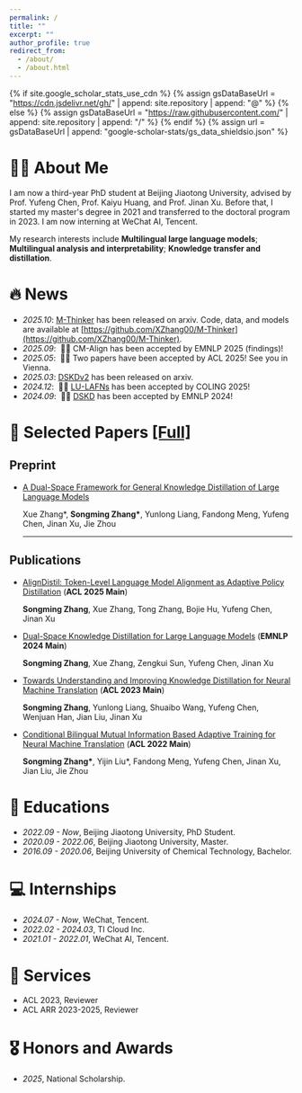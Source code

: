 ```yaml
---
permalink: /
title: ""
excerpt: ""
author_profile: true
redirect_from: 
  - /about/
  - /about.html
---
```


{% if site.google_scholar_stats_use_cdn %}
{% assign gsDataBaseUrl = "https://cdn.jsdelivr.net/gh/" | append: site.repository | append: "@" %}
{% else %}
{% assign gsDataBaseUrl = "https://raw.githubusercontent.com/" | append: site.repository | append: "/" %}
{% endif %}
{% assign url = gsDataBaseUrl | append: "google-scholar-stats/gs_data_shieldsio.json" %}

<span class='anchor' id='about-me'></span>

# 👨‍💻 About Me
I am now a third-year PhD student at Beijing Jiaotong University, advised by Prof. Yufeng Chen, Prof. Kaiyu Huang, and Prof. Jinan Xu. Before that, I started my master's degree in 2021 and transferred to the doctoral program in 2023. I am now interning at WeChat AI, Tencent.

My research interests include **Multilingual large language models**; **Multilingual analysis and interpretability**; **Knowledge transfer and distillation**.


# 🔥 News
- *2025.10*: [M-Thinker](https://arxiv.org/abs/2510.07300) has been released on arxiv. Code, data, and models are available at [https://github.com/XZhang00/M-Thinker](https://github.com/XZhang00/M-Thinker).
- *2025.09*: &nbsp;🎉🎉 CM-Align has been accepted by EMNLP 2025 (findings)!
- *2025.05*: &nbsp;🎉🎉 Two papers have been accepted by ACL 2025! See you in Vienna. 
- *2025.03*: [DSKDv2](https://arxiv.org/abs/2504.11426) has been released on arxiv.
- *2024.12*: &nbsp;🎉🎉 [LU-LAFNs](https://arxiv.org/abs/2406.16416) has been accepted by COLING 2025! 
- *2024.09*: &nbsp;🎉🎉 [DSKD](https://arxiv.org/abs/2406.17328) has been accepted by EMNLP 2024! 

# 📝 Selected Papers [[Full]](https://scholar.google.com/citations?user=u_bYOuYAAAAJ&hl=zh-CN)

<!-- <div class='paper-box'><div class='paper-box-image'><div><div class="badge">CVPR 2016</div><img src='images/500x300.png' alt="sym" width="100%"></div></div> -->
<!-- <div class='paper-box-text' markdown="1"> -->
## Preprint

- [A Dual-Space Framework for General Knowledge Distillation of Large Language Models](https://arxiv.org/abs/2504.11426)

  Xue Zhang*, **Songming Zhang\***, Yunlong Liang, Fandong Meng, Yufeng Chen, Jinan Xu, Jie Zhou

  ---

## Publications

- [AlignDistil: Token-Level Language Model Alignment as Adaptive Policy Distillation](https://arxiv.org/abs/2503.02832) (**ACL 2025 Main**)

  **Songming Zhang**, Xue Zhang, Tong Zhang, Bojie Hu, Yufeng Chen, Jinan Xu

- [Dual-Space Knowledge Distillation for Large Language Models](https://arxiv.org/abs/2406.17328) (**EMNLP 2024 Main**)

  **Songming Zhang**, Xue Zhang, Zengkui Sun, Yufeng Chen, Jinan Xu

- [Towards Understanding and Improving Knowledge Distillation
for Neural Machine Translation](https://arxiv.org/abs/2305.08096) (**ACL 2023 Main**)

  **Songming Zhang**, Yunlong Liang, Shuaibo Wang, Yufeng Chen, Wenjuan Han, Jian Liu, Jinan Xu

- [Conditional Bilingual Mutual Information Based Adaptive Training for Neural Machine Translation](https://arxiv.org/abs/2203.02951) (**ACL 2022 Main**)

  **Songming Zhang\***, Yijin Liu*, Fandong Meng, Yufeng Chen, Jinan Xu, Jian Liu, Jie Zhou


<!-- [**Project**](https://scholar.google.com/citations?view_op=view_citation&hl=zh-CN&user=DhtAFkwAAAAJ&citation_for_view=DhtAFkwAAAAJ:ALROH1vI_8AC) <strong><span class='show_paper_citations' data='DhtAFkwAAAAJ:ALROH1vI_8AC'></span></strong>
- Lorem ipsum dolor sit amet, consectetur adipiscing elit. Vivamus ornare aliquet ipsum, ac tempus justo dapibus sit amet. 
</div>
</div> -->

<!-- - [Lorem ipsum dolor sit amet, consectetur adipiscing elit. Vivamus ornare aliquet ipsum, ac tempus justo dapibus sit amet](https://github.com), A, B, C, **CVPR 2020** -->


# 📖 Educations
- *2022.09 - Now*, Beijing Jiaotong University, PhD Student. 
- *2020.09 - 2022.06*, Beijing Jiaotong University, Master.
- *2016.09 - 2020.06*, Beijing University of Chemical Technology, Bachelor. 

<!-- # 💬 Invited Talks
- *2021.06*, Lorem ipsum dolor sit amet, consectetur adipiscing elit. Vivamus ornare aliquet ipsum, ac tempus justo dapibus sit amet. 
- *2021.03*, Lorem ipsum dolor sit amet, consectetur adipiscing elit. Vivamus ornare aliquet ipsum, ac tempus justo dapibus sit amet.  \| [\[video\]](https://github.com/) -->

# 💻 Internships
- *2024.07 - Now*, WeChat, Tencent.
- *2022.02 - 2024.03*, TI Cloud Inc.
- *2021.01 - 2022.01*, WeChat AI, Tencent.

# 🔖 Services
- ACL 2023, Reviewer
- ACL ARR 2023-2025, Reviewer

# 🎖 Honors and Awards
- *2025*, National Scholarship. 
